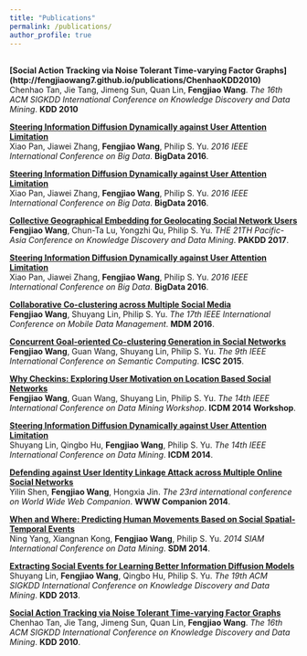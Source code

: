 ```yaml
---
title: "Publications"
permalink: /publications/
author_profile: true
---
```

<br>
<b>[Social Action Tracking via Noise Tolerant Time-varying Factor Graphs](http://fengjiaowang7.github.io/publications/ChenhaoKDD2010)</b> <br> 
Chenhao Tan, Jie Tang, Jimeng Sun, Quan Lin, <b>Fengjiao Wang</b>.
<i>The 16th ACM SIGKDD International Conference on Knowledge Discovery and Data Mining</i>. <b>KDD 2010</b>

<b>[Steering Information Diffusion Dynamically against User Attention Limitation](http://fengjiaowang7.github.io/publications/XiaoBigData2016)</b> <br> 
Xiao Pan, Jiawei Zhang, <b>Fengjiao Wang</b>, Philip S. Yu.
<i>2016 IEEE International Conference on Big Data</i>. <b>BigData 2016</b>.

<b>[Steering Information Diffusion Dynamically against User Attention Limitation](http://fengjiaowang7.github.io/publications/FengjiaoPAKDD2017)</b> <br> 
Xiao Pan, Jiawei Zhang, <b>Fengjiao Wang</b>, Philip S. Yu.
<i>2016 IEEE International Conference on Big Data</i>. <b>BigData 2016</b>.

<b>[Collective Geographical Embedding for Geolocating Social Network Users](http://fengjiaowang7.github.io/publications/FengjiaoPAKDD2017)</b> <br> 
<b>Fengjiao Wang</b>, Chun-Ta Lu, Yongzhi Qu, Philip S. Yu.
<i>THE 21TH Pacific-Asia Conference on Knowledge Discovery and Data Mining</i>. <b>PAKDD 2017</b>.

<b>[Steering Information Diffusion Dynamically against User Attention Limitation](http://fengjiaowang7.github.io/publications/XiaoBigData2016)</b> <br> 
Xiao Pan, Jiawei Zhang, <b>Fengjiao Wang</b>, Philip S. Yu.
<i>2016 IEEE International Conference on Big Data</i>. <b>BigData 2016</b>.

<b>[Collaborative Co-clustering across Multiple Social Media](http://fengjiaowang7.github.io/publications/FengjiaoMDM2016)</b> <br> 
<b>Fengjiao Wang</b>, Shuyang Lin, Philip S. Yu.
<i>The 17th IEEE International Conference on Mobile Data Management</i>. <b>MDM 2016</b>.

<b>[Concurrent Goal-oriented Co-clustering Generation in Social Networks](http://fengjiaowang7.github.io/publications/FengjiaoICSD2015)</b> <br> 
<b>Fengjiao Wang</b>, Guan Wang, Shuyang Lin, Philip S. Yu.
<i>The 9th IEEE International Conference on Semantic Computing</i>. <b>ICSC 2015</b>.

<b>[Why Checkins: Exploring User Motivation on Location Based Social Networks](http://fengjiaowang7.github.io/publications/FengjiaoICDM2014)</b> <br> 
<b>Fengjiao Wang</b>, Guan Wang, Shuyang Lin, Philip S. Yu.
<i>The 14th IEEE International Conference on Data Mining Workshop</i>. <b>ICDM 2014 Workshop</b>.

<b>[Steering Information Diffusion Dynamically against User Attention Limitation](http://fengjiaowang7.github.io/publications/ShuyangICDM2014)</b> <br> 
Shuyang Lin, Qingbo Hu, <b>Fengjiao Wang</b>, Philip S. Yu.
<i>The 14th IEEE International Conference on Data Mining</i>. <b>ICDM 2014</b>.

<b>[Defending against User Identity Linkage Attack across Multiple Online Social Networks](http://fengjiaowang7.github.io/publications/YilinWWW2014)</b> <br> 
Yilin Shen, <b>Fengjiao Wang</b>, Hongxia Jin.
<i>The 23rd international conference on World Wide Web Companion</i>. <b>WWW Companion 2014</b>.

<b>[When and Where: Predicting Human Movements Based on Social Spatial-Temporal Events](http://fengjiaowang7.github.io/publications/NingSDM2014)</b> <br> 
Ning Yang, Xiangnan Kong, <b>Fengjiao Wang</b>, Philip S. Yu.
<i>2014 SIAM International Conference on Data Mining</i>. <b>SDM 2014</b>.

<b>[Extracting Social Events for Learning Better Information Diffusion Models](http://fengjiaowang7.github.io/publications/ShuyangKDD2013)</b> <br> 
Shuyang Lin, <b>Fengjiao Wang</b>, Qingbo Hu, Philip S. Yu.
<i>The 19th ACM SIGKDD International Conference on Knowledge Discovery and Data Mining</i>. <b>KDD 2013</b>.

<b>[Social Action Tracking via Noise Tolerant Time-varying Factor Graphs](http://fengjiaowang7.github.io/publications/ChenhaoKDD2010)</b> <br> 
Chenhao Tan, Jie Tang, Jimeng Sun, Quan Lin, <b>Fengjiao Wang</b>.
<i>The 16th ACM SIGKDD International Conference on Knowledge Discovery and Data Mining</i>. <b>KDD 2010</b>.


